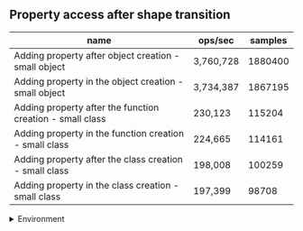 ## Property access after shape transition

|name|ops/sec|samples|
|-|-|-|
|Adding property after object creation - small object|3,760,728|1880400|
|Adding property in the object creation - small object|3,734,387|1867195|
|Adding property after the function creation - small class|230,123|115204|
|Adding property in the function creation - small class|224,665|114161|
|Adding property after the class creation - small class|198,008|100259|
|Adding property in the class creation - small class|197,399|98708|


<details>
<summary>Environment</summary>

* __Machine:__ linux x64 | 4 vCPUs | 7.6GB Mem
* __Run:__ Thu Sep 04 2025 18:48:43 GMT+0000 (Coordinated Universal Time)
* __Node:__ `v18.0.0`
</details>

<!--
{"environment":{"platform":"linux","arch":"x64","cpus":4,"totalMemory":7.597843170166016},"benchmarks":[{"name":"Adding property after object creation - small object","samples":1880400,"opsSec":3760728.959829949},{"name":"Adding property in the object creation - small object","samples":1867195,"opsSec":3734387.677210865},{"name":"Adding property after the function creation - small class","samples":115204,"opsSec":230123.9566196007},{"name":"Adding property in the function creation - small class","samples":114161,"opsSec":224665.58424171928},{"name":"Adding property after the class creation - small class","samples":100259,"opsSec":198008.55481722538},{"name":"Adding property in the class creation - small class","samples":98708,"opsSec":197399.40423728697}]}-->
